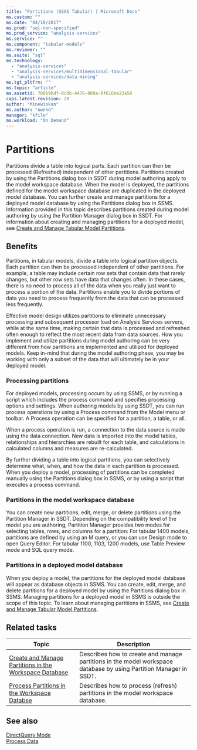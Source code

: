 ```yaml
---
title: "Partitions (SSAS Tabular) | Microsoft Docs"
ms.custom: ""
ms.date: "04/10/2017"
ms.prod: "sql-non-specified"
ms.prod_service: "analysis-services"
ms.service: ""
ms.component: "tabular-models"
ms.reviewer: ""
ms.suite: "sql"
ms.technology: 
  - "analysis-services"
  - "analysis-services/multidimensional-tabular"
  - "analysis-services/data-mining"
ms.tgt_pltfrm: ""
ms.topic: "article"
ms.assetid: 708b9bdf-8c0b-4476-809a-8f616be23a58
caps.latest.revision: 20
author: "Minewiskan"
ms.author: "owend"
manager: "kfile"
ms.workload: "On Demand"
---
```

# Partitions
  Partitions divide a table into logical parts. Each partition can then be processed (Refreshed) independent of other partitions. Partitions created by using the Partitions dialog box in SSDT during model authoring apply to the model workspace database. When the model is deployed, the partitions defined for the model workspace database are duplicated in the deployed model database. You can further create and manage partitions for a deployed model database by using the Partitions dialog box in SSMS.  Information provided in this topic describes partitions created during model authoring by using the Partition Manager dialog box in SSDT. For information about creating and managing partitions for a deployed model, see [Create and Manage Tabular Model Partitions](../../analysis-services/tabular-models/create-and-manage-tabular-model-partitions-ssas-tabular.md).  
  
##  <a name="bkmk_benefits"></a> Benefits  
 Partitions, in tabular models, divide a table into logical partition objects. Each partition can then be processed independent of other partitions. For example, a table may include certain row sets that contain data that rarely changes, but other row sets have data that changes often. In these cases, there is no need to process all of the data when you really just want to process a portion of the data. Partitions enable you to divide portions of data you need to process frequently from the data that can be processed less frequently.  
  
 Effective model design utilizes partitions to eliminate unnecessary processing and subsequent processor load on Analysis Services servers, while at the same time, making certain that data is processed and refreshed often enough to reflect the most recent data from data sources. How you implement and utilize partitions during model authoring can be very different from how partitions are implemented and utilized for deployed models. Keep in-mind that during the model authoring phase, you may be working with only a subset of the data that will ultimately be in your deployed model.  
  
### Processing partitions  
 For deployed models, processing occurs by using SSMS, or by running a script which includes the process command and specifies processing options and settings. When authoring models by using SSDT, you can run process operations by using a Process command from the Model menu or toolbar. A Process operation can be specified for a partition, a table, or all.  
  
 When a process operation is run, a connection to the data source is made using the data connection. New data is imported into the model tables, relationships and hierarchies are rebuilt for each table, and calculations in calculated columns and measures are re-calculated.  
  
 By further dividing a table into logical partitions, you can selectively determine what, when, and how the data in each partition is processed. When you deploy a model, processing of partitions can be completed manually using the Partitions dialog box in SSMS, or by using a script that executes a process command.  
  
### Partitions in the model workspace database  
 You can create new partitions, edit, merge, or delete partitions using the Partition Manager in SSDT. Depending on the compatibility level of the model you are authoring, Partition Manager provides two modes for selecting tables, rows, and columns for a partition: For tabular 1400 models, partitions are defined by using an M query, or you can use Design mode to open Query Editor. For tabular 1100, 1103, 1200 models, use Table Preview mode and SQL query mode. 
  
### Partitions in a deployed model database  
 When you deploy a model, the partitions for the deployed model database will appear as database objects in SSMS. You can create, edit, merge, and delete partitions for a deployed model by using the Partitions dialog box in SSMS. Managing partitions for a deployed model in SSMS is outside the scope of this topic. To learn about managing partitions in SSMS, see [Create and Manage Tabular Model Partitions](../../analysis-services/tabular-models/create-and-manage-tabular-model-partitions-ssas-tabular.md).  
  
##  <a name="bkmk_related_tasks"></a> Related tasks  
  
|Topic|Description|  
|-----------|-----------------|  
|[Create and Manage Partitions in the Workspace Database](../../analysis-services/tabular-models/create-and-manage-partitions-in-the-workspace-database-ssas-tabular.md)|Describes how to create and manage partitions in the model workspace database by using Partition Manager in SSDT.|  
|[Process Partitions in the Workspace Databse](../../analysis-services/tabular-models/process-partitions-in-the-workspace-databse-ssas-tabular.md)|Describes how to process (refresh) partitions in the model workspace database.|  
  
## See also  
 [DirectQuery Mode](../../analysis-services/tabular-models/directquery-mode-ssas-tabular.md)   
 [Process Data](../../analysis-services/tabular-models/process-data-ssas-tabular.md)  
  
  
